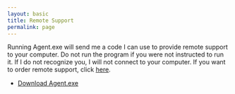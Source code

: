 ```yaml
---
layout: basic
title: Remote Support
permalink: page
---
```

Running Agent.exe will send me a code I can use to provide remote support to your computer. Do not run the program if you were not instructed to run it. If I do not recognize you, I will not connect to your computer. If you want to order remote support, click [here](https://shop.betaleaf.net/item/remote-service).

- [<i class="fa fa-download"></i> Download Agent.exe](https://github.com/BetaLeaf/betaleaf.github.com/releases/download/2/agent.exe)  
